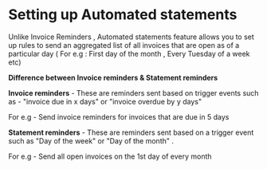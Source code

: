 # Setting up Automated statements

Unlike Invoice Reminders , Automated statements feature allows you to set up rules to send an aggregated list of all invoices that are open as of a particular day               ( For e.g : First day of the month , Every Tuesday of a week etc)



**Difference between Invoice reminders & Statement reminders**

**Invoice reminders** - These are reminders sent based on trigger events such as - "invoice due in x days" or "invoice overdue by y days"

For e.g - Send invoice reminders for invoices that are due in 5 days

**Statement reminders** - These are reminders sent based on a trigger event such as "Day of the week" or "Day of the month" .

For e.g - Send all open invoices on the 1st day of every month

